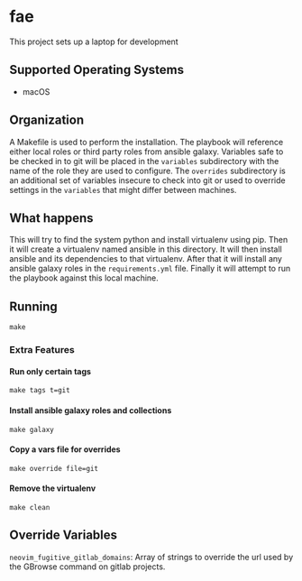 # fae

This project sets up a laptop for development

## Supported Operating Systems

- macOS


## Organization

A Makefile is used to perform the installation. The playbook will reference
either local roles or third party roles from ansible galaxy. Variables safe to
be checked in to git will be placed in the `variables` subdirectory with the
name of the role they are used to configure. The `overrides` subdirectory is an
additional set of variables insecure to check into git or used to override
settings in the `variables` that might differ between machines.


## What happens

This will try to find the system python and install virtualenv using pip. Then
it will create a virtualenv named ansible in this directory. It will then
install ansible and its dependencies to that virtualenv. After that it will
install any ansible galaxy roles in the `requirements.yml` file. Finally it
will attempt to run the playbook against this local machine.


## Running

```
make
```

### Extra Features

#### Run only certain tags
```
make tags t=git
```

#### Install ansible galaxy roles and collections
```
make galaxy
```

#### Copy a vars file for overrides
```
make override file=git
```

#### Remove the virtualenv
```
make clean
```


## Override Variables

`neovim_fugitive_gitlab_domains`: Array of strings to override the url used by
                                  the GBrowse command on gitlab projects.
